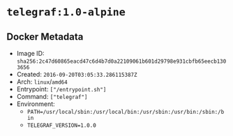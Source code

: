 # `telegraf:1.0-alpine`

## Docker Metadata

- Image ID: `sha256:2c47d60865eacd47c6d4b7d0a22109061b601d29798e931cbfb65eecb1303656`
- Created: `2016-09-20T03:05:33.286115387Z`
- Arch: `linux`/`amd64`
- Entrypoint: `["/entrypoint.sh"]`
- Command: `["telegraf"]`
- Environment:
  - `PATH=/usr/local/sbin:/usr/local/bin:/usr/sbin:/usr/bin:/sbin:/bin`
  - `TELEGRAF_VERSION=1.0.0`
